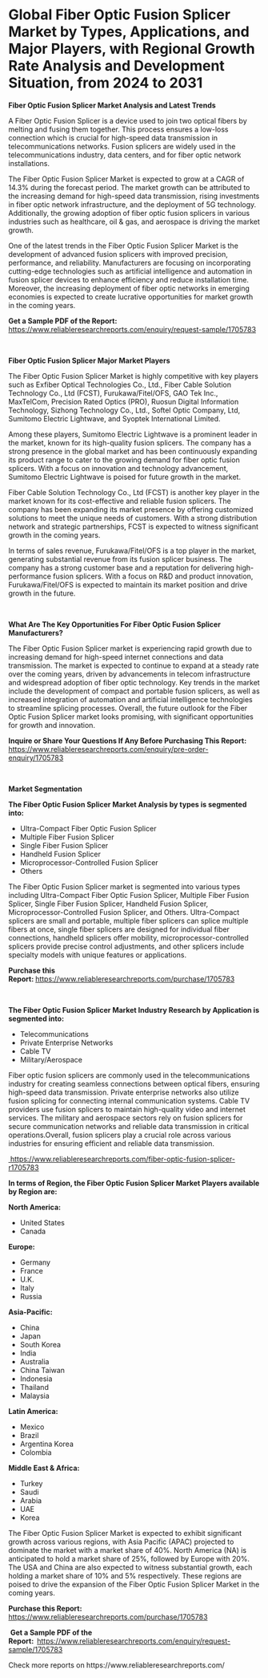 <p><h1>Global Fiber Optic Fusion Splicer Market by Types, Applications, and Major Players, with Regional Growth Rate Analysis and Development Situation, from 2024 to 2031</h1></p><p><strong>Fiber Optic Fusion Splicer Market Analysis and Latest Trends</strong></p>
<p><p>A Fiber Optic Fusion Splicer is a device used to join two optical fibers by melting and fusing them together. This process ensures a low-loss connection which is crucial for high-speed data transmission in telecommunications networks. Fusion splicers are widely used in the telecommunications industry, data centers, and for fiber optic network installations.</p><p>The Fiber Optic Fusion Splicer Market is expected to grow at a CAGR of 14.3% during the forecast period. The market growth can be attributed to the increasing demand for high-speed data transmission, rising investments in fiber optic network infrastructure, and the deployment of 5G technology. Additionally, the growing adoption of fiber optic fusion splicers in various industries such as healthcare, oil & gas, and aerospace is driving the market growth.</p><p>One of the latest trends in the Fiber Optic Fusion Splicer Market is the development of advanced fusion splicers with improved precision, performance, and reliability. Manufacturers are focusing on incorporating cutting-edge technologies such as artificial intelligence and automation in fusion splicer devices to enhance efficiency and reduce installation time. Moreover, the increasing deployment of fiber optic networks in emerging economies is expected to create lucrative opportunities for market growth in the coming years.</p></p>
<p><strong>Get a Sample PDF of the Report:&nbsp;</strong> <a href="https://www.reliableresearchreports.com/enquiry/request-sample/1705783">https://www.reliableresearchreports.com/enquiry/request-sample/1705783</a></p>
<p>&nbsp;</p>
<p><strong>Fiber Optic Fusion Splicer Major Market Players</strong></p>
<p><p>The Fiber Optic Fusion Splicer Market is highly competitive with key players such as Exfiber Optical Technologies Co., Ltd., Fiber Cable Solution Technology Co., Ltd (FCST), Furukawa/Fitel/OFS, GAO Tek Inc., MaxTelCom, Precision Rated Optics (PRO), Ruosun Digital Information Technology, Sizhong Technology Co., Ltd., Softel Optic Company, Ltd, Sumitomo Electric Lightwave, and Syoptek International Limited.</p><p>Among these players, Sumitomo Electric Lightwave is a prominent leader in the market, known for its high-quality fusion splicers. The company has a strong presence in the global market and has been continuously expanding its product range to cater to the growing demand for fiber optic fusion splicers. With a focus on innovation and technology advancement, Sumitomo Electric Lightwave is poised for future growth in the market.</p><p>Fiber Cable Solution Technology Co., Ltd (FCST) is another key player in the market known for its cost-effective and reliable fusion splicers. The company has been expanding its market presence by offering customized solutions to meet the unique needs of customers. With a strong distribution network and strategic partnerships, FCST is expected to witness significant growth in the coming years.</p><p>In terms of sales revenue, Furukawa/Fitel/OFS is a top player in the market, generating substantial revenue from its fusion splicer business. The company has a strong customer base and a reputation for delivering high-performance fusion splicers. With a focus on R&D and product innovation, Furukawa/Fitel/OFS is expected to maintain its market position and drive growth in the future.</p></p>
<p>&nbsp;</p>
<p><strong>What Are The Key Opportunities For Fiber Optic Fusion Splicer Manufacturers?</strong></p>
<p><p>The Fiber Optic Fusion Splicer market is experiencing rapid growth due to increasing demand for high-speed internet connections and data transmission. The market is expected to continue to expand at a steady rate over the coming years, driven by advancements in telecom infrastructure and widespread adoption of fiber optic technology. Key trends in the market include the development of compact and portable fusion splicers, as well as increased integration of automation and artificial intelligence technologies to streamline splicing processes. Overall, the future outlook for the Fiber Optic Fusion Splicer market looks promising, with significant opportunities for growth and innovation.</p></p>
<p><strong>Inquire or Share Your Questions If Any Before Purchasing This Report:</strong> <a href="https://www.reliableresearchreports.com/enquiry/pre-order-enquiry/1705783">https://www.reliableresearchreports.com/enquiry/pre-order-enquiry/1705783</a></p>
<p>&nbsp;</p>
<p><strong>Market Segmentation</strong></p>
<p><strong>The Fiber Optic Fusion Splicer Market Analysis by types is segmented into:</strong></p>
<p><ul><li>Ultra-Compact Fiber Optic Fusion Splicer</li><li>Multiple Fiber Fusion Splicer</li><li>Single Fiber Fusion Splicer</li><li>Handheld Fusion Splicer</li><li>Microprocessor-Controlled Fusion Splicer</li><li>Others</li></ul></p>
<p><p>The Fiber Optic Fusion Splicer market is segmented into various types including Ultra-Compact Fiber Optic Fusion Splicer, Multiple Fiber Fusion Splicer, Single Fiber Fusion Splicer, Handheld Fusion Splicer, Microprocessor-Controlled Fusion Splicer, and Others. Ultra-Compact splicers are small and portable, multiple fiber splicers can splice multiple fibers at once, single fiber splicers are designed for individual fiber connections, handheld splicers offer mobility, microprocessor-controlled splicers provide precise control adjustments, and other splicers include specialty models with unique features or applications.</p></p>
<p><strong>Purchase this Report:&nbsp;</strong><a href="https://www.reliableresearchreports.com/purchase/1705783">https://www.reliableresearchreports.com/purchase/1705783</a></p>
<p>&nbsp;</p>
<p><strong>The Fiber Optic Fusion Splicer Market Industry Research by Application is segmented into:</strong></p>
<p><ul><li>Telecommunications</li><li>Private Enterprise Networks</li><li>Cable TV</li><li>Military/Aerospace</li></ul></p>
<p><p>Fiber optic fusion splicers are commonly used in the telecommunications industry for creating seamless connections between optical fibers, ensuring high-speed data transmission. Private enterprise networks also utilize fusion splicing for connecting internal communication systems. Cable TV providers use fusion splicers to maintain high-quality video and internet services. The military and aerospace sectors rely on fusion splicers for secure communication networks and reliable data transmission in critical operations.Overall, fusion splicers play a crucial role across various industries for ensuring efficient and reliable data transmission.</p></p>
<p><a href="https://www.reliableresearchreports.com/fiber-optic-fusion-splicer-r1705783">&nbsp;https://www.reliableresearchreports.com/fiber-optic-fusion-splicer-r1705783</a></p>
<p><strong>In terms of Region, the Fiber Optic Fusion Splicer Market Players available by Region are:</strong></p>
<p>
    <p> <strong> North America: </strong>
        <ul>
            <li>United States</li>
            <li>Canada</li>
        </ul>
        </p> 
    <p> <strong> Europe: </strong>
        <ul>
            <li>Germany</li>
            <li>France</li>
            <li>U.K.</li>
            <li>Italy</li>
            <li>Russia</li>
        </ul>
        </p> 
    <p> <strong> Asia-Pacific: </strong>
        <ul>
            <li>China</li>
            <li>Japan</li>
            <li>South Korea</li>
            <li>India</li>
            <li>Australia</li>
            <li>China Taiwan</li>
            <li>Indonesia</li>
            <li>Thailand</li>
            <li>Malaysia</li>
        </ul>
        </p> 
    <p> <strong> Latin America: </strong>
        <ul>
            <li>Mexico</li>
            <li>Brazil</li>
            <li>Argentina Korea</li>
            <li>Colombia</li>
        </ul>
        </p> 
    <p> <strong> Middle East & Africa: </strong>
        <ul>
            <li>Turkey</li>
            <li>Saudi</li>
            <li>Arabia</li>
            <li>UAE</li>
            <li>Korea</li>
        </ul>
    </p>
    </p>
<p><p>The Fiber Optic Fusion Splicer Market is expected to exhibit significant growth across various regions, with Asia Pacific (APAC) projected to dominate the market with a market share of 40%. North America (NA) is anticipated to hold a market share of 25%, followed by Europe with 20%. The USA and China are also expected to witness substantial growth, each holding a market share of 10% and 5% respectively. These regions are poised to drive the expansion of the Fiber Optic Fusion Splicer Market in the coming years.</p></p>
<p><strong>Purchase this Report: </strong><a href="https://www.reliableresearchreports.com/purchase/1705783">https://www.reliableresearchreports.com/purchase/1705783</a></p>
<p>&nbsp;<strong>Get a Sample PDF of the Report:&nbsp;&nbsp;</strong><a href="https://www.reliableresearchreports.com/enquiry/request-sample/1705783">https://www.reliableresearchreports.com/enquiry/request-sample/1705783</a></p>
<p><strong></strong></p>
<p>Check more reports on https://www.reliableresearchreports.com/</p>